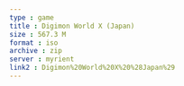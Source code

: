 ```yaml
---
type : game
title : Digimon World X (Japan)
size : 567.3 M
format : iso
archive : zip
server : myrient
link2 : Digimon%20World%20X%20%28Japan%29
---
```

